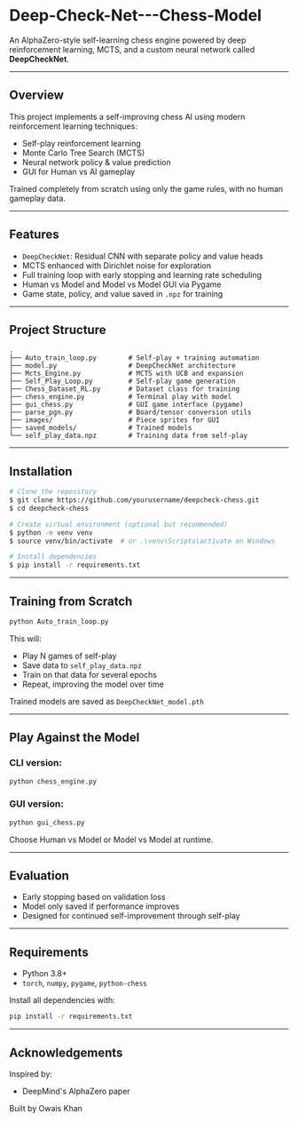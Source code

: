 # Deep-Check-Net---Chess-Model

An AlphaZero-style self-learning chess engine powered by deep reinforcement learning, MCTS, and a custom neural network called **DeepCheckNet**.

---

## Overview

This project implements a self-improving chess AI using modern reinforcement learning techniques:

* Self-play reinforcement learning
* Monte Carlo Tree Search (MCTS)
* Neural network policy & value prediction
* GUI for Human vs AI gameplay

Trained completely from scratch using only the game rules, with no human gameplay data.

---

## Features

* `DeepCheckNet`: Residual CNN with separate policy and value heads
* MCTS enhanced with Dirichlet noise for exploration
* Full training loop with early stopping and learning rate scheduling
* Human vs Model and Model vs Model GUI via Pygame
* Game state, policy, and value saved in `.npz` for training

---

## Project Structure

```
.
├── Auto_train_loop.py        # Self-play + training automation
├── model.py                  # DeepCheckNet architecture
├── Mcts_Engine.py            # MCTS with UCB and expansion
├── Self_Play_Loop.py         # Self-play game generation
├── Chess_Dataset_RL.py       # Dataset class for training
├── chess_engine.py           # Terminal play with model
├── gui_chess.py              # GUI game interface (pygame)
├── parse_pgn.py              # Board/tensor conversion utils
├── images/                   # Piece sprites for GUI
├── saved_models/             # Trained models
└── self_play_data.npz        # Training data from self-play
```

---

## Installation

```bash
# Clone the repository
$ git clone https://github.com/yourusername/deepcheck-chess.git
$ cd deepcheck-chess

# Create virtual environment (optional but recommended)
$ python -m venv venv
$ source venv/bin/activate  # or .\venv\Scripts\activate on Windows

# Install dependencies
$ pip install -r requirements.txt
```

---

## Training from Scratch

```bash
python Auto_train_loop.py
```

This will:

* Play N games of self-play
* Save data to `self_play_data.npz`
* Train on that data for several epochs
* Repeat, improving the model over time

Trained models are saved as `DeepCheckNet_model.pth`

---

## Play Against the Model

### CLI version:

```bash
python chess_engine.py
```

### GUI version:

```bash
python gui_chess.py
```

Choose Human vs Model or Model vs Model at runtime.

---

## Evaluation

* Early stopping based on validation loss
* Model only saved if performance improves
* Designed for continued self-improvement through self-play

---

## Requirements

* Python 3.8+
* `torch`, `numpy`, `pygame`, `python-chess`

Install all dependencies with:

```bash
pip install -r requirements.txt
```

---

## Acknowledgements

Inspired by:

* DeepMind's AlphaZero paper

Built by Owais Khan
